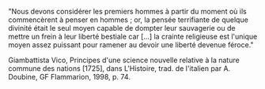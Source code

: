 "Nous devons considérer les premiers hommes à partir du moment où ils commencèrent à penser en hommes ; or, la pensée terrifiante de quelque divinité était le seul moyen capable de dompter leur sauvagerie ou de mettre un frein à leur liberté bestiale car […] la crainte religieuse est l'unique moyen assez puissant pour ramener au devoir une liberté devenue féroce."

Giambattista Vico, Principes d'une science nouvelle relative à la nature commune des nations [1725], dans L'Histoire, trad. de l'italien par A. Doubine, GF Flammarion, 1998, p. 74.
